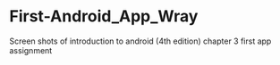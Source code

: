 # First-Android_App_Wray
Screen shots of introduction to android (4th edition) chapter 3 first app assignment
